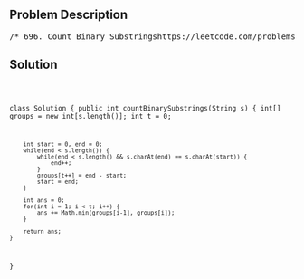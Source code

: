 <!--
<style>
  body { font-family: Arial, sans-serif; }
  .container { max-width: 100%; margin: 0 auto; padding: 10px; }
  .comment-block { max-width: 30%; background-color: #f9f9f9; padding: 10px; border-left: 5px solid #ccc; overflow-wrap: break-word; white-space: pre-wrap; }
  .code-block { background-color: #f4f4f4; padding: 10px; border: 1px solid #ddd; overflow-wrap: break-word; white-space: pre-wrap; }
</style>
-->

<div class='container'>
<h2>Problem Description</h2>
<div class='comment-block'>
<pre>
/* 696. Count Binary Substringshttps://leetcode.com/problems/count-binary-substrings/Give a binary string s, return the number of non-empty substrings that have the same number of 0'sand 1's,and all the 0's and all the 1's in these substrings are grouped consecutively.Substrings that occur multiple times are counted the number of times they occur.Example 1:Input: s = "00110011"Output: 6Explanation: There are 6 substrings that have equalnumber of consecutive 1's and 0's: "0011", "01", "1100", "10", "0011", and "01".Notice that some of these substrings repeat and are counted the number of times they occur.Also, "00110011" is not a valid substring because all the 0's (and 1's) are not grouped together.Example 2:Input: s = "10101"Output: 4Explanation: There are 4 substrings: "10", "01", "10", "01" that have equal number of consecutive1's and 0's.See Solution!!!!!!!Constraints:1 <= s.length <= 105s[i] is either '0' or '1'.*/</pre>
</div>

<h2>Solution</h2>
<div class='code-block'>
<pre><code class='language-java'>

class Solution {
    public int countBinarySubstrings(String s) {
        int[] groups = new int[s.length()];
        int t = 0;
        
        int start = 0, end = 0;
        while(end < s.length()) {
            while(end < s.length() && s.charAt(end) == s.charAt(start)) {
                end++;
            }
            groups[t++] = end - start;
            start = end;
        }
        
        int ans = 0;
        for(int i = 1; i < t; i++) {
            ans += Math.min(groups[i-1], groups[i]);
        }
        
        return ans;
    }
}

</code></pre>
</div>
</div>
